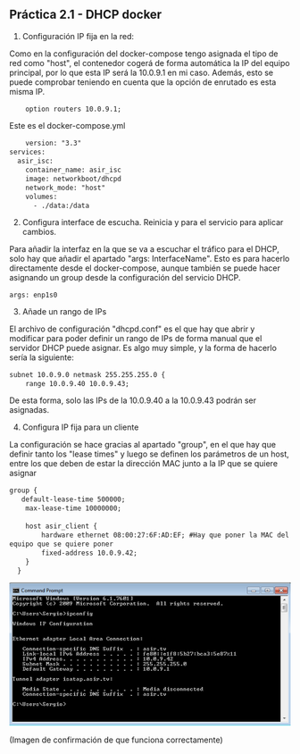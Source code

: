 ## Práctica 2.1 - DHCP docker

1. Configuración IP fija en la red:

Como en la configuración del docker-compose tengo asignada el tipo de red como "host", el contenedor cogerá de forma automática la IP del equipo principal, por lo que esta IP será la 10.0.9.1 en mi caso. Además, esto se puede comprobar teniendo en cuenta que la opción de enrutado es esta misma IP.

```
    option routers 10.0.9.1; 
```

Este es el docker-compose.yml

```
    version: "3.3"
services:
  asir_isc:
    container_name: asir_isc
    image: networkboot/dhcpd
    network_mode: "host"
    volumes:
      - ./data:/data
```

2. Configura interface de escucha. Reinicia y para el servicio para aplicar cambios.

Para añadir la interfaz en la que se va a escuchar el tráfico para el DHCP, solo hay que añadir el apartado "args: InterfaceName". Esto es para hacerlo directamente desde el docker-compose, aunque también se puede hacer asignando un group desde la configuración del servicio DHCP.

```
args: enp1s0
```

3. Añade un rango de IPs

El archivo de configuración "dhcpd.conf" es el que hay que abrir y modificar para poder definir un rango de IPs de forma manual que el servidor DHCP puede asignar. Es algo muy simple, y la forma de hacerlo sería la siguiente:

```
subnet 10.0.9.0 netmask 255.255.255.0 {    
    range 10.0.9.40 10.0.9.43;
```

De esta forma, solo las IPs de la 10.0.9.40 a la 10.0.9.43 podrán ser asignadas.

4. Configura IP fija para un cliente 

La configuración se hace gracias al apartado "group", en el que hay que definir tanto los "lease times" y luego se definen los parámetros de un host, entre los que deben de estar la dirección MAC junto a la IP que se quiere asignar

```
group {
   default-lease-time 500000;
    max-lease-time 10000000;

    host asir_client {
        hardware ethernet 08:00:27:6F:AD:EF; #Hay que poner la MAC del equipo que se quiere poner 
        fixed-address 10.0.9.42;
    } 
  }
```

![Imagen configuración DHCP hecha correctamente](jaja.png)

(Imagen de confirmación de que funciona correctamente)